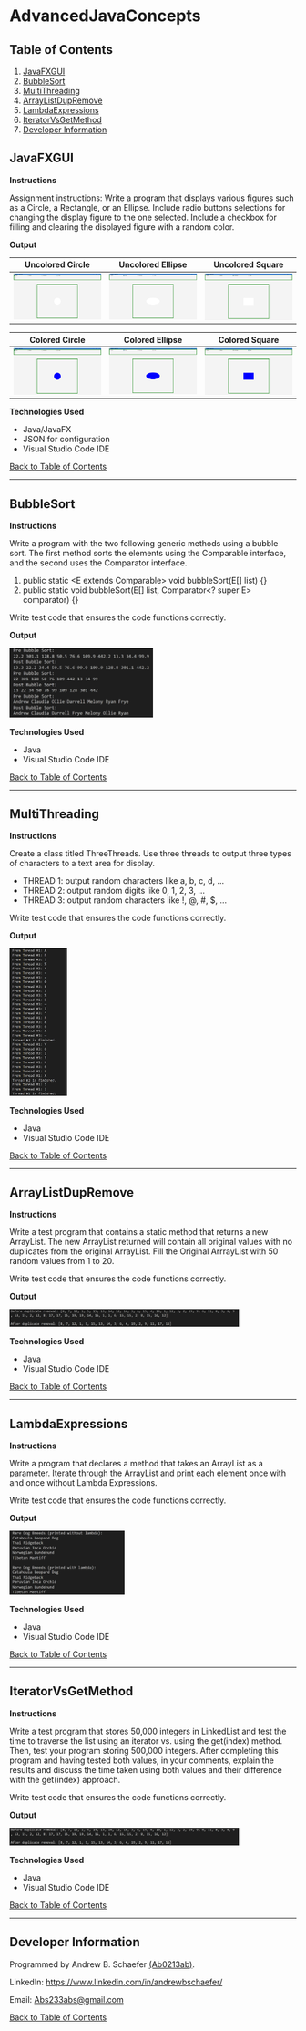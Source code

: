 # AdvancedJavaConcepts

## Table of Contents
1. [JavaFXGUI](#JavaFXGUI)
2. [BubbleSort](#bubblesort)
3. [MultiThreading](#multithreading)
4. [ArrayListDupRemove](#arraylistdupremove)
5. [LambdaExpressions](#lambdaexpressions)
6. [IteratorVsGetMethod](#iteratorvsgetmethod)
5. [Developer Information](#developer-information)

## JavaFXGUI

**Instructions**

Assignment instructions: Write a program that displays various figures 
such as a Circle, a Rectangle, or an Ellipse. Include radio buttons 
selections for changing the display figure to the one selected. Include 
a checkbox for filling and clearing the displayed figure with a random color.

**Output**

Uncolored Circle                 |  Uncolored Ellipse               |  Uncolored Square
:-------------------------:|:-------------------------:|:-------------------------:
![ScreenShot](/images/gui1.PNG)  |  ![ScreenShot](/images/gui2.PNG) | ![ScreenShot](/images/gui3.PNG)

Colored Circle                 |  Colored Ellipse               |  Colored Square
:-------------------------:|:-------------------------:|:-------------------------:
![ScreenShot](/images/gui6.PNG)  |  ![ScreenShot](/images/gui5.PNG) | ![ScreenShot](/images/gui4.PNG)

**Technologies Used**
- Java/JavaFX
- JSON for configuration
- Visual Studio Code IDE

[Back to Table of Contents](#table-of-contents)

<hr>

## BubbleSort

**Instructions**

Write a program with the two following generic methods using a bubble sort. The first method sorts the elements using 
the Comparable interface, and the second uses the Comparator interface.                                                     
                                                                                   
1. public static <E extends Comparable<E>> void bubbleSort(E[] list) {}              
2. public static <E> void bubbleSort(E[] list, Comparator<? super E> comparator) {}  
                                                                                     
Write test code that ensures the code functions correctly. 

**Output**

<img src="images/bubbleSort1.PNG" width="50%">

**Technologies Used**
- Java
- Visual Studio Code IDE

[Back to Table of Contents](#table-of-contents)

<hr>

## MultiThreading

**Instructions**

Create a class titled <your first name here> ThreeThreads. Use three threads to 
output three types of characters to a text area for display.                        
                                                                                    
-	THREAD 1: output random characters like a, b, c, d, …                             
-	THREAD 2: output random digits like 0, 1, 2, 3, …                                 
- THREAD 3: output random characters like !, @, #, $, …                             
                                                                                                                  
Write test code that ensures the code functions correctly.

**Output**

<img src="images/multiThreading.PNG" width="20%" height="20%">

**Technologies Used**
- Java
- Visual Studio Code IDE

[Back to Table of Contents](#table-of-contents)

<hr>

## ArrayListDupRemove

**Instructions**

Write a test program that contains a static method that returns a new ArrayList. The new ArrayList returned will 
contain all original values with no duplicates from the original ArrayList. Fill the Original ArrrayList with 
50 random values from 1 to 20.

Write test code that ensures the code functions correctly.
 
**Output**

<img src="images/arrayListDupRemove.PNG" width="80%" height="80%">

**Technologies Used**
- Java
- Visual Studio Code IDE

[Back to Table of Contents](#table-of-contents)

<hr>

## LambdaExpressions

**Instructions**

Write a program that declares a method that takes an ArrayList as a parameter. Iterate through the ArrayList 
and print each element once with and once without Lambda Expressions.

Write test code that ensures the code functions correctly.
 
**Output**

<img src="images/LambdaExpressions.PNG" width="40%" height="40%">

**Technologies Used**
- Java
- Visual Studio Code IDE

[Back to Table of Contents](#table-of-contents)

<hr>

## IteratorVsGetMethod

**Instructions**

Write a test program that stores 50,000 integers in LinkedList and test the time to traverse the list using 
an iterator vs. using the get(index) method. Then, test your program storing 500,000 integers. After 
completing this program and having tested both values, in your comments, explain the results and discuss 
the time taken using both values and their difference with the get(index) approach.

Write test code that ensures the code functions correctly.
 
**Output**

<img src="images/arrayListDupRemove.PNG" width="80%" height="80%">

**Technologies Used**
- Java
- Visual Studio Code IDE

[Back to Table of Contents](#table-of-contents)

<hr>

## Developer Information
Programmed by Andrew B. Schaefer [(Ab0213ab)](https://github.com/Ab0213ab).

LinkedIn: https://www.linkedin.com/in/andrewbschaefer/

Email: Abs233abs@gmail.com 

[Back to Table of Contents](#table-of-contents)
